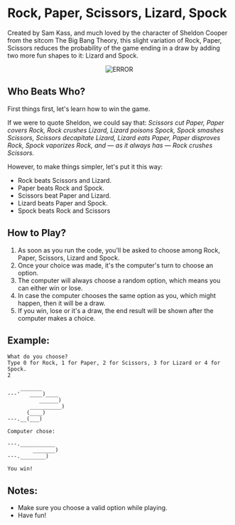 # Rock, Paper, Scissors, Lizard, Spock

Created by Sam Kass, and much loved by the character of Sheldon Cooper from the sitcom The Big Bang Theory, this slight variation of Rock, Paper, Scissors reduces the probability of the game ending in a draw by adding two more fun shapes to it: Lizard and Spock.

<div align="center">   <img src="https://c.tenor.com/wEnydBSQ-cgAAAAd/tenor.gif" alt="ERROR"> </div>

## Who Beats Who?
First things first, let's learn how to win the game.

If we were to quote Sheldon, we could say that: _Scissors cut Paper, Paper covers Rock, Rock crushes Lizard, Lizard poisons Spock, Spock smashes Scissors, Scissors decapitate Lizard, Lizard eats Paper, Paper disproves Rock, Spock vaporizes Rock, and — as it always has — Rock crushes Scissors._

However, to make things simpler, let's put it this way:
- Rock beats Scissors and Lizard.
- Paper beats Rock and Spock.
- Scissors beat Paper and Lizard.
- Lizard beats Paper and Spock.
- Spock beats Rock and Scissors

## How to Play?
1. As soon as you run the code, you'll be asked to choose among Rock, Paper, Scissors, Lizard and Spock.
2. Once your choice was made, it's the computer's turn to choose an option.
3. The computer will always choose a random option, which means you can either win or lose.
4. In case the computer chooses the same option as you, which might happen, then it will be a draw.
5. If you win, lose or it's a draw, the end result will be shown after the computer makes a choice.

## Example:
```
What do you choose?
Type 0 for Rock, 1 for Paper, 2 for Scissors, 3 for Lizard or 4 for Spock.
2

    _______
---'   ____)____
          ______)
       __________)
      (____)
---.__(___)

Computer chose:

---.___________
        _______)
---.________)

You win!
```

## Notes:
- Make sure you choose a valid option while playing.
- Have fun!

